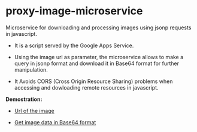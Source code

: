 # proxy-image-microservice

Microservice for downloading and processing images using jsonp requests in javascript.

- It is a script served by the Google Apps Service.

- Using the image url as parameter, the microservice allows to make a query in jsonp format and download it in Base64 format for further manipulation.

- It Avoids CORS (Cross Origin Resource Sharing) problems when accessing and dowloading remote resources in javascript.

<b>Demostration:</b>

- <a href="http://techslides.com/demos/samples/sample.png" target="_blank">Url of the image</a>

- <a href="https://script.google.com/macros/s/AKfycbyX6ViYZ2IuHEurQXJ--t_UOqRTyQZ9yGeSeLcbiM7ZSVcTujTw/exec?url=http://techslides.com/demos/samples/sample.png" target="_blank">Get image data in Base64 format</a>
